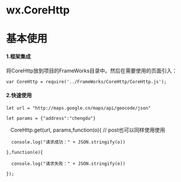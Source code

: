 # wx.CoreHttp

基本使用
=============

#### 1.框架集成
将CoreHttp放到项目的FrameWorks目录中。然后在需要使用的页面引入：

    var CoreHttp = require('../FrameWorks/CoreHttp/CoreHttp.js');


#### 2.快速使用

    let url = "http://maps.google.cn/maps/api/geocode/json"
    
    let params = {"address":"chengdu"}
    
    
    CoreHttp.get(url, params,function(o){ // post也可以同样使用使用

      console.log("请求成功：" + JSON.stringify(o))
      
    },function(e){

      console.log("请求失败：" + JSON.stringify(e))
      
    });
